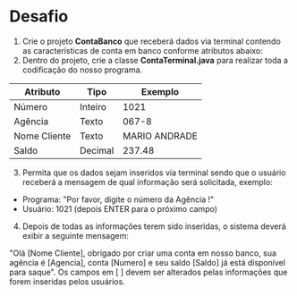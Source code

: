 # Desafio

1. Crie o projeto **ContaBanco** que receberá dados via terminal contendo as características de conta em banco conforme atributos abaixo:
2. Dentro do projeto, crie a classe **ContaTerminal.java** para realizar toda a codificação do nosso programa.


  | Atributo      | Tipo    | Exemplo     |
  |---------------|---------|-------------|
  | Número        | Inteiro | 1021        |
  | Agência       | Texto   | 067-8       |
  | Nome Cliente  | Texto   | MARIO ANDRADE|
  | Saldo         | Decimal | 237.48      |


3. Permita que os dados sejam inseridos via terminal sendo que o usuário receberá a mensagem de qual informação será solicitada, exemplo:
 - Programa: "Por favor, digite o número da Agência !"
 - Usuário: 1021 (depois ENTER para o próximo campo)

4. Depois de todas as informações terem sido inseridas, o sistema deverá exibir a seguinte mensagem:

"Olá [Nome Cliente], obrigado por criar uma conta em nosso banco, sua agência é [Agencia], conta [Numero] e seu saldo [Saldo] já está disponível para saque".
Os campos em [ ] devem ser alterados pelas informações que forem inseridas pelos usuários.
